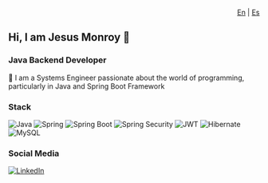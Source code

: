<p align="right">
  <a href="#">En</a> | 
  <a href="Leeme.md">Es</a>
</p>

## Hi, I am Jesus Monroy 👋 
### Java Backend Developer
🔭 I am a Systems Engineer passionate about the world of programming, particularly in Java and Spring Boot Framework

### Stack
![Java](https://img.shields.io/badge/Java-437291?style=for-the-badge&logo=OpenJDK&logoColor=black)
![Spring](https://img.shields.io/badge/Spring-6DB33F?style=for-the-badge&logo=spring&logoColor=white)
![Spring Boot](https://img.shields.io/badge/-Spring%20Boot-6DB33F?style=for-the-badge&logo=Spring%20Boot&logoColor=white)
![Spring Security](https://img.shields.io/badge/-Spring%20Security-6DB33F?style=for-the-badge&logo=Spring%20Security&logoColor=white)
![JWT](https://img.shields.io/badge/JWT-black?style=for-the-badge&logo=JSON%20web%20tokens)
![Hibernate](https://img.shields.io/badge/Hibernate-59666C?style=for-the-badge&logo=Hibernate&logoColor=white)
![MySQL](https://img.shields.io/badge/-MySQL-4479A1?style=for-the-badge&logo=MySQL&logoColor=white)


### Social Media
[![LinkedIn](https://img.shields.io/badge/linkedin-%230077B5.svg?style=for-the-badge&logo=linkedin&logoColor=white)](https://www.linkedin.com/in/jesusmonroygarces/)

<!--
**jdmonroyg/jdmonroyg** is a ✨ _special_ ✨ repository because its `README.md` (this file) appears on your GitHub profile.

Here are some ideas to get you started:

- 🔭 I’m currently working on ...
- 🌱 I’m currently learning ...
- 👯 I’m looking to collaborate on ...
- 🤔 I’m looking for help with ...
- 💬 Ask me about ...
- 📫 How to reach me: ...
- 😄 Pronouns: ...
- ⚡ Fun fact: ...
-->
